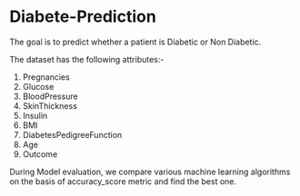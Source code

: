 # Diabete-Prediction

The goal is to predict whether a patient is Diabetic or Non Diabetic.

The dataset has the following attributes:-
1. Pregnancies
2. Glucose
3. BloodPressure
4. SkinThickness
5. Insulin
6. BMI
7. DiabetesPedigreeFunction
8. Age
9. Outcome

During Model evaluation, we compare various machine learning algorithms on the basis of accuracy_score metric and find the best one.
